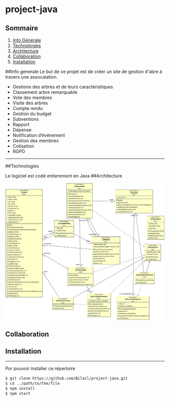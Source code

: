 # project-java

## Sommaire
1. [Info Générale](#Info-generale)
2. [Technologies](#technologies)
3. [Architecture](#Architecture)
4. [Collaboration](#Cllaboration)
5. [Installation](#Installation)



##Info generale
Le but de ce projet est de créer un site de gestion d'abre à travers une assocaiation.

*	Gestions des arbres et de leurs caractéristiques
*	Classement arbre remarquable 
*	Vote des membres 
*	Visite des arbres
*	Compte rendu
*	Gestion du budget
*	Subventions
*	Rapport
* Dépense
*	Notification d’événement 
*	Gestion des membres 
*	Cotisation
*	RGPD
***

##Technologies

Le logiciel est codé entierement en Java
##Architecture 

![Diagramme UML ](./UML.jpg)

## Collaboration

## Installation
***
Por pouvoir installer ce répertoire

```
$ git clone https://github.com/Bilail/project-java.git
$ cd ../path/to/the/file
$ npm install
$ npm start
```

